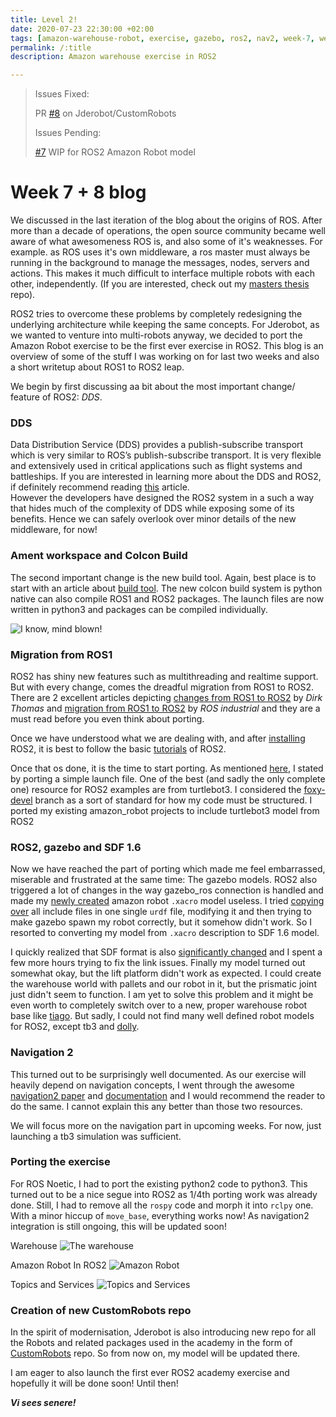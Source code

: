 ```yaml
---
title: Level 2!
date: 2020-07-23 22:30:00 +02:00
tags: [amazon-warehouse-robot, exercise, gazebo, ros2, nav2, week-7, week-8]
permalink: /:title
description: Amazon warehouse exercise in ROS2 

---
```

> Issues Fixed:
>
> PR [#8](https://github.com/JdeRobot/CustomRobots/pull/8) on Jderobot/CustomRobots
>
> Issues Pending:
> 
> [#7](https://github.com/JdeRobot/CustomRobots/issues/7) WIP for ROS2 Amazon Robot model
>

# Week 7 + 8 blog

We discussed in the last iteration of the blog about the origins of ROS. After more than a decade of operations, the open
source community became well aware of what awesomeness ROS is, and also some of it's weaknesses. For example.
as ROS uses it's own middleware, a ros master must always be running in the background to manage the messages, nodes, servers and actions. 
This makes it much difficult to interface multiple robots with each other, independently. (If you are interested, check out my [masters thesis](https://github.com/shreyasgokhale/Multi-Robot-Decentralized-Architecture) repo). 


ROS2 tries to overcome these problems by completely redesigning the underlying architecture while keeping the same concepts. For Jderobot, as we wanted to venture into multi-robots anyway, we decided to port the Amazon Robot exercise to be the first ever exercise in ROS2. This blog is an overview of some of the stuff I was working on for last two weeks and also a short writetup about ROS1 to ROS2 leap. 

We begin by first discussing aa bit about the most important change/ feature of ROS2: *DDS*.  

### DDS
Data Distribution Service (DDS) provides a publish-subscribe transport which is very similar to ROS’s publish-subscribe transport. 
It is very flexible and extensively used in critical applications such as flight systems and battleships. If you are interested in learning more about the DDS and ROS2, if definitely recommend reading [this](https://design.ros2.org/articles/ros_on_dds.html) article.   
However the developers have designed the ROS2 system in a such a way that hides much of the complexity of DDS while exposing some of its benefits. Hence we can safely overlook over minor details of the new middleware, for now!

### Ament workspace and Colcon Build 
The second important change is the new build tool. Again, best place is to start with an article about [build tool](https://design.ros2.org/articles/build_tool.html). The new colcon build system is python native can also compile ROS1 and ROS2 packages. The launch files are now written in python3 and packages can be compiled individually.

![I know, mind blown!](https://media.giphy.com/media/l0MYEqEzwMWFCg8rm/giphy.gif)


### Migration from ROS1
ROS2 has shiny new features such as multithreading and realtime support. But with every change, comes the dreadful migration from ROS1 to ROS2. 
There are 2 excellent articles depicting [changes from ROS1 to ROS2](https://design.ros2.org/articles/changes.html) by _Dirk Thomas_ and [migration from ROS1 to ROS2](https://industrial-training-master.readthedocs.io/en/melodic/_source/session7/ROS1-to-ROS2-porting.html) by _ROS industrial_ and they are a must read before you even think about porting. 
 
Once we have understood what we are dealing with, and after [installing](https://index.ros.org/doc/ros2/Installation/#installationguide) ROS2, it is best to follow the basic [tutorials](https://index.ros.org/doc/ros2/Tutorials/#tutorials) of ROS2. 

Once that os done, it is the time to start porting. As mentioned [here](https://index.ros.org/doc/ros2/Tutorials/Launch-files-migration-guide/), I stated by porting a simple launch file. One of the best (and sadly the only complete one) resource for ROS2 examples are from turtlebot3. I considered the [foxy-devel](https://github.com/ROBOTIS-GIT/turtlebot3/tree/foxy-devel) branch as a sort of standard for how my code must be structured.
I ported my existing amazon_robot projects to include turtlebot3 model from ROS2
 

### ROS2, gazebo and SDF 1.6
Now we have reached the part of porting which made me feel embarrassed, miserable and frustrated at the same time: The gazebo models. ROS2 also triggered a lot of changes in the way gazebo_ros connection is handled and made my [newly created]() amazon robot `.xacro` model useless. I tried [copying over](https://github.com/shreyasgokhale/CustomRobots/blob/foxy-devel/amazon_robot/amazon_robot_description/urdf/amazon_robot_xacro_generated.urdf) all include files in one single `urdf` file, modifying it and then trying to make gazebo spawn my robot correctly, but it somehow didn't work. So I resorted to converting my model from `.xacro` description to SDF 1.6 model. 

I quickly realized that SDF format is also [significantly changed](http://sdformat.org/tutorials?tut=pose_frame_semantics&cat=specification&) and I spent a few more hours trying to fix the link issues. Finally my model turned out somewhat okay, but the lift platform didn't work as expected. I could create the warehouse world with pallets and our robot in it, but the prismatic joint just didn't seem to function. I am yet to solve this problem and it might be even worth to completely switch over to a new, proper warehouse robot base like [tiago](https://github.com/IntelligentRoboticsLabs/marathon_ros2).
But sadly, I could not find many well defined robot models for ROS2, except tb3 and [dolly](https://github.com/chapulina/dolly).   


### Navigation 2
This turned out to be surprisingly well documented. As our exercise will heavily depend on navigation concepts, I went through the awesome [navigation2 paper](https://arxiv.org/abs/2003.00368) and [documentation](https://navigation.ros.org/) and I would recommend the reader to do the same. I cannot explain this any better than those two resources.

We will focus more on the navigation part in upcoming weeks. For now, just launching a tb3 simulation was sufficient.

### Porting the exercise
For ROS Noetic, I had to port the existing python2 code to python3. This turned out to be a nice segue into ROS2 as 1/4th porting work was already done. Still, I had to remove all the `rospy` code and morph it into `rclpy` one. With a minor hiccup of `move_base`, everything works now! As navigation2 integration is still ongoing, this will be updated soon!

Warehouse
![The warehouse](assets/blog-images/week-7-8/WarehouseROS2.png)

Amazon Robot In ROS2
![Amazon Robot](assets/blog-images/week-7-8/AmazonRobotInROS2.png)

Topics and Services
![Topics and Services](assets/blog-images/week-7-8/TopicsNodesServices.png)

### Creation of new CustomRobots repo
In the spirit of modernisation, Jderobot is also introducing new repo for all the Robots and related packages used in the academy in the form of [CustomRobots](https://github.com/JdeRobot/CustomRobots) repo. So from now on, my model will be updated there.


I am eager to also launch the first ever ROS2 academy exercise and hopefully it will be done soon! Until then!

***Vi sees senere!***